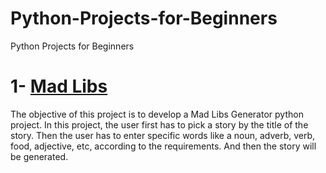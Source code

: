 # Python-Projects-for-Beginners
Python Projects for Beginners

# 1- [Mad Libs](https://github.com/smimahs/Python-Projects-for-Beginners/blob/main/mad_libs.py)
The objective of this project is to develop a Mad Libs Generator python project. In this project, the user first has to pick a story by the title of the story. Then the user has to enter specific words like a noun, adverb, verb, food, adjective, etc, according to the requirements. And then the story will be generated.
